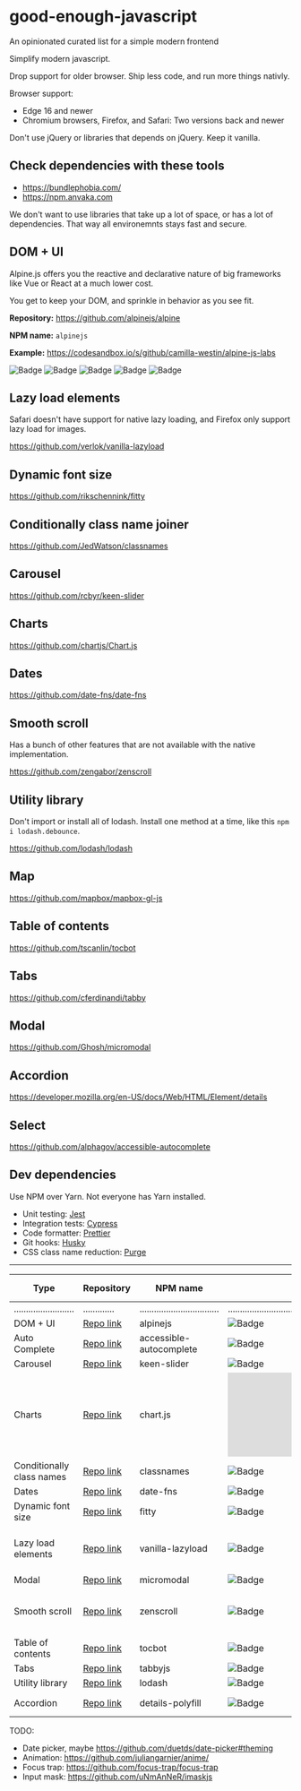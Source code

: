 # good-enough-javascript
An opinionated curated list for a simple modern frontend

Simplify modern javascript.

Drop support for older browser. Ship less code, and run more things nativly. 

Browser support:
* Edge 16 and newer
* Chromium browsers, Firefox, and Safari: Two versions back and newer

Don't use jQuery or libraries that depends on jQuery. Keep it vanilla.

## Check dependencies with these tools
* https://bundlephobia.com/
* https://npm.anvaka.com

We don't want to use libraries that take up a lot of space, or has a lot of dependencies. That way all environemnts stays fast and secure. 

## DOM + UI
Alpine.js offers you the reactive and declarative nature of big frameworks like Vue or React at a much lower cost.

You get to keep your DOM, and sprinkle in behavior as you see fit.

**Repository:** https://github.com/alpinejs/alpine

**NPM name:** `alpinejs`

**Example:** https://codesandbox.io/s/github/camilla-westin/alpine-js-labs

![Badge](https://badgen.net/github/license/alpinejs/alpine)
![Badge](https://badgen.net/bundlephobia/minzip/alpinejs)
![Badge](https://badgen.net/bundlephobia/tree-shaking/alpinejs)
![Badge](https://badgen.net/bundlephobia/dependency-count/alpinejs)
![Badge](https://badgen.net/snyk/alpinejs/alpine)



## Lazy load elements
Safari doesn't have support for native lazy loading, and Firefox only support lazy load for images.

https://github.com/verlok/vanilla-lazyload

## Dynamic font size
https://github.com/rikschennink/fitty

## Conditionally class name joiner
https://github.com/JedWatson/classnames

## Carousel
https://github.com/rcbyr/keen-slider

## Charts
https://github.com/chartjs/Chart.js

## Dates
https://github.com/date-fns/date-fns

## Smooth scroll
Has a bunch of other features that are not available with the native implementation.

https://github.com/zengabor/zenscroll

## Utility library
Don't import or install all of lodash. Install one method at a time, like this `npm i lodash.debounce`.

https://github.com/lodash/lodash

## Map
https://github.com/mapbox/mapbox-gl-js

## Table of contents
https://github.com/tscanlin/tocbot

## Tabs
https://github.com/cferdinandi/tabby

## Modal
https://github.com/Ghosh/micromodal

## Accordion
https://developer.mozilla.org/en-US/docs/Web/HTML/Element/details

## Select
https://github.com/alphagov/accessible-autocomplete

## Dev dependencies

Use NPM over Yarn. Not everyone has Yarn installed. 

* Unit testing: [Jest](https://github.com/facebook/jest)
* Integration tests: [Cypress](https://github.com/cypress-io/cypress)
* Code formatter: [Prettier](https://github.com/prettier/prettier)
* Git hooks: [Husky](https://github.com/typicode/husky)
* CSS class name reduction: [Purge](https://github.com/FullHuman/purgecss)


---

|Type                     |Repository                                         |NPM name               |License                                                           |minified+gzip                                               |tree-shaking                                                        |dependency count                                                        |Notes                                                                                                                                    |Browser fallback|
|-------------------------|---------------------------------------------------|-----------------------|------------------------------------------------------------------|--------------------------------------------------------------|--------------------------------------------------------------------|------------------------------------------------------------------------|-----------------------------------------------------------------------------------------------------------------------------------------|----------------|
|.........................|.............|.................................|.................................|........................................|.........................................|................................................|............................................................................|................|
|DOM + UI                 |[Repo link](https://github.com/alpinejs/alpine)                 |alpinejs               |![Badge](https://badgen.net/github/license/alpinejs/alpine)       |![Badge](https://badgen.net/bundlephobia/minzip/alpinejs)     |![Badge](https://badgen.net/bundlephobia/tree-shaking/alpinejs)     |![Badge](https://badgen.net/bundlephobia/dependency-count/alpinejs)     |                                                                                                                                         |                |
|Auto Complete            |[Repo link](https://github.com/alphagov/accessible-autocomplete)|accessible-autocomplete|![Badge](https://badgen.net/github/license/alphagov/accessible-autocomplete)|![Badge](https://badgen.net/bundlephobia/minzip/accessible-autocomplete)|![Badge](https://badgen.net/bundlephobia/tree-shaking/accessible-autocomplete)|![Badge](https://badgen.net/bundlephobia/dependency-count/accessible-autocomplete)|                                                                                                                                         |                |
|Carousel                 |[Repo link](https://github.com/rcbyr/keen-slider)               |keen-slider            |![Badge](https://badgen.net/github/license/rcbyr/keen-slider)     |![Badge](https://badgen.net/bundlephobia/minzip/keen-slider)  |![Badge](https://badgen.net/bundlephobia/tree-shaking/keen-slider)  |![Badge](https://badgen.net/bundlephobia/dependency-count/keen-slider)  |                                                                                                                                         |                |
|Charts                   |[Repo link](https://github.com/chartjs/Chart.js)                |chart.js               |![Badge](https://badgen.net/github/license/chartjs/Chart.js)      |![Badge](https://badgen.net/bundlephobia/minzip/chart.js)     |![Badge](https://badgen.net/bundlephobia/tree-shaking/chart.js)     |![Badge](https://badgen.net/bundlephobia/dependency-count/chart.js)     |Version 3 is still in beta                                                                                                               |                |
|Conditionally class names|[Repo link](https://github.com/JedWatson/classnames)            |classnames             |![Badge](https://badgen.net/github/license/JedWatson/classnames)  |![Badge](https://badgen.net/bundlephobia/minzip/classnames)   |![Badge](https://badgen.net/bundlephobia/tree-shaking/classnames)   |![Badge](https://badgen.net/bundlephobia/dependency-count/classnames)   |                                                                                                                                         |                |
|Dates                    |[Repo link](https://github.com/date-fns/date-fns)               |date-fns               |![Badge](https://badgen.net/github/license/date-fns/date-fns)     |![Badge](https://badgen.net/bundlephobia/minzip/date-fns)     |![Badge](https://badgen.net/bundlephobia/tree-shaking/date-fns)     |![Badge](https://badgen.net/bundlephobia/dependency-count/date-fns)     |                                                                                                                                         |                |
|Dynamic font size        |[Repo link](https://github.com/rikschennink/fitty)              |fitty                  |![Badge](https://badgen.net/github/license/rikschennink/fitty)    |![Badge](https://badgen.net/bundlephobia/minzip/fitty)        |![Badge](https://badgen.net/bundlephobia/tree-shaking/fitty)        |![Badge](https://badgen.net/bundlephobia/dependency-count/fitty)        |                                                                                                                                         |                |
|Lazy load elements       |[Repo link](https://github.com/verlok/vanilla-lazyload)         |vanilla-lazyload       |![Badge](https://badgen.net/github/license/verlok/vanilla-lazyload)|![Badge](https://badgen.net/bundlephobia/minzip/vanilla-lazyload)|![Badge](https://badgen.net/bundlephobia/tree-shaking/vanilla-lazyload)|![Badge](https://badgen.net/bundlephobia/dependency-count/vanilla-lazyload)|Safari doesn't have support for native lazy loading, and Firefox only support lazy load for image elements. Also has more functionality. |Yes             |
|Modal                    |[Repo link](https://github.com/Ghosh/micromodal)                |micromodal             |![Badge](https://badgen.net/github/license/Ghosh/micromodal)      |![Badge](https://badgen.net/bundlephobia/minzip/micromodal)   |![Badge](https://badgen.net/bundlephobia/tree-shaking/micromodal)   |![Badge](https://badgen.net/bundlephobia/dependency-count/micromodal)   |                                                                                                                                         |                |
|Smooth scroll            |[Repo link](https://github.com/zengabor/zenscroll)              |zenscroll              |![Badge](https://badgen.net/github/license/zengabor/zenscroll)    |![Badge](https://badgen.net/bundlephobia/minzip/zenscroll)    |![Badge](https://badgen.net/bundlephobia/tree-shaking/zenscroll)    |![Badge](https://badgen.net/bundlephobia/dependency-count/zenscroll)    |Has a bunch of other features that are not available with the native implementation. Safari doesn’t support CSSOM Scroll-behavior.       |Yes             |
|Table of contents        |[Repo link](https://github.com/tscanlin/tocbot)                 |tocbot                 |![Badge](https://badgen.net/github/license/tscanlin/tocbot)       |![Badge](https://badgen.net/bundlephobia/minzip/tocbot)       |![Badge](https://badgen.net/bundlephobia/tree-shaking/tocbot)       |![Badge](https://badgen.net/bundlephobia/dependency-count/tocbot)       |                                                                                                                                         |                |
|Tabs                     |[Repo link](https://github.com/cferdinandi/tabby)               |tabbyjs                |![Badge](https://badgen.net/github/license/cferdinandi/tabby)     |![Badge](https://badgen.net/bundlephobia/minzip/tabbyjs)      |![Badge](https://badgen.net/bundlephobia/tree-shaking/tabbyjs)      |![Badge](https://badgen.net/bundlephobia/dependency-count/tabbyjs)      |                                                                                                                                         |                |
|Utility library          |[Repo link](https://github.com/lodash/lodash)                   |lodash                 |![Badge](https://badgen.net/github/license/lodash/lodash)         |![Badge](https://badgen.net/bundlephobia/minzip/lodash)       |![Badge](https://badgen.net/bundlephobia/tree-shaking/lodash)       |![Badge](https://badgen.net/bundlephobia/dependency-count/lodash)       |                                                                                                                                         |                |
|Accordion                |[Repo link](https://github.com/rstacruz/details-polyfill)       |details-polyfill       |![Badge](https://badgen.net/github/license/rstacruz/details-polyfill)|![Badge](https://badgen.net/bundlephobia/minzip/details-polyfill)|![Badge](https://badgen.net/bundlephobia/tree-shaking/details-polyfill)|![Badge](https://badgen.net/bundlephobia/dependency-count/details-polyfill)|https://developer.mozilla.org/en-US/docs/Web/HTML/Element/details                                                                        |Yes             |


TODO:
* Date picker, maybe https://github.com/duetds/date-picker#theming
* Animation: https://github.com/juliangarnier/anime/
* Focus trap: https://github.com/focus-trap/focus-trap
* Input mask: https://github.com/uNmAnNeR/imaskjs
